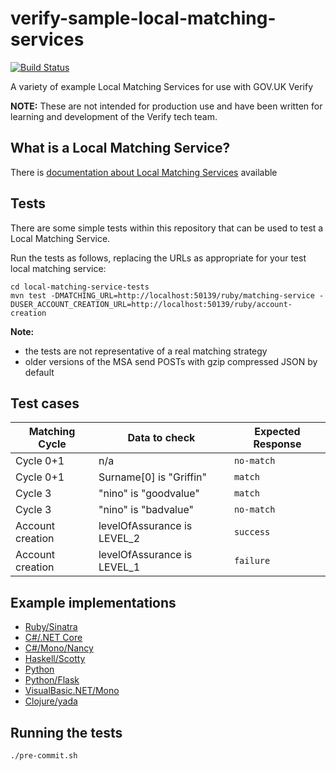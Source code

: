 # verify-sample-local-matching-services

[![Build Status](https://travis-ci.org/alphagov/verify-sample-local-matching-services.svg?branch=master)](https://travis-ci.org/alphagov/verify-sample-local-matching-services)

A variety of example Local Matching Services for use with GOV.UK Verify

**NOTE:** These are not intended for production use and have been written for learning and development of the Verify tech team.

## What is a Local Matching Service?

There is [documentation about Local Matching Services](https://alphagov.github.io/rp-onboarding-tech-docs/pages/ms/ms.html) available

## Tests

There are some simple tests within this repository that can be used to test a Local Matching Service.

Run the tests as follows, replacing the URLs as appropriate for your test local matching service:

```
cd local-matching-service-tests
mvn test -DMATCHING_URL=http://localhost:50139/ruby/matching-service -DUSER_ACCOUNT_CREATION_URL=http://localhost:50139/ruby/account-creation
```

**Note:**

* the tests are not representative of a real matching strategy
* older versions of the MSA send POSTs with gzip compressed JSON by default

## Test cases

| Matching Cycle   | Data to check               | Expected Response |
| ---------------- | --------------------------- | ----------------- |
| Cycle 0+1        | n/a                         | `no-match`        |
| Cycle 0+1        | Surname[0] is "Griffin"     | `match`           |
| Cycle 3          | "nino" is "goodvalue"       | `match`           |
| Cycle 3          | "nino" is "badvalue"        | `no-match`        |
| Account creation | levelOfAssurance is LEVEL_2 | `success`         |
| Account creation | levelOfAssurance is LEVEL_1 | `failure`         |

## Example implementations

* [Ruby/Sinatra](./ruby/)
* [C#/.NET Core](./csharp/)
* [C#/Mono/Nancy](./nancy/)
* [Haskell/Scotty](./haskell/)
* [Python](./python/)
* [Python/Flask](./flask/)
* [VisualBasic.NET/Mono](./visualbasic/)
* [Clojure/yada](./clojure/yada/)

## Running the tests

`./pre-commit.sh`
